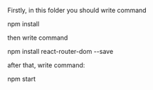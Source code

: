 Firstly, in this folder you should write command

npm install

then write command

npm install react-router-dom --save

after that, write command:

npm start
